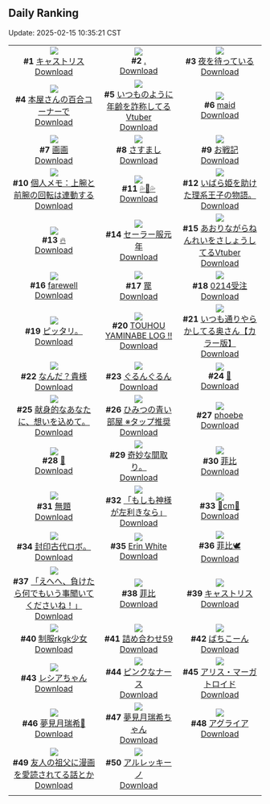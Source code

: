 ## Daily Ranking
Update: 2025-02-15 10:35:21 CST

|      |      |      |
| :----: | :----: | :----: |
| ![](https://i.pixiv.re/c/240x480/img-master/img/2025/02/12/00/00/17/127144091_p0_master1200.jpg)<br>**#1** [キャストリス](https://www.pixiv.net/artworks/127144091)<br>[Download](https://i.pixiv.re/img-original/img/2025/02/12/00/00/17/127144091_p0.jpg) | ![](https://i.pixiv.re/c/240x480/img-master/img/2025/02/12/19/57/59/127166786_p0_master1200.jpg)<br>**#2** [.](https://www.pixiv.net/artworks/127166786)<br>[Download](https://i.pixiv.re/img-original/img/2025/02/12/19/57/59/127166786_p0.jpg) | ![](https://i.pixiv.re/c/240x480/img-master/img/2025/02/12/07/30/05/127152605_p0_master1200.jpg)<br>**#3** [夜を待っている](https://www.pixiv.net/artworks/127152605)<br>[Download](https://i.pixiv.re/img-original/img/2025/02/12/07/30/05/127152605_p0.jpg) |
| ![](https://i.pixiv.re/c/240x480/img-master/img/2025/02/12/20/00/50/127166998_p0_master1200.jpg)<br>**#4** [本屋さんの百合コーナーで](https://www.pixiv.net/artworks/127166998)<br>[Download](https://i.pixiv.re/img-original/img/2025/02/12/20/00/50/127166998_p0.jpg) | ![](https://i.pixiv.re/c/240x480/img-master/img/2025/02/12/21/08/36/127169441_p0_master1200.jpg)<br>**#5** [いつものように年齢を詐称してるVtuber](https://www.pixiv.net/artworks/127169441)<br>[Download](https://i.pixiv.re/img-original/img/2025/02/12/21/08/36/127169441_p0.png) | ![](https://i.pixiv.re/c/240x480/img-master/img/2025/02/12/00/00/11/127144058_p0_master1200.jpg)<br>**#6** [maid](https://www.pixiv.net/artworks/127144058)<br>[Download](https://i.pixiv.re/img-original/img/2025/02/12/00/00/11/127144058_p0.png) |
| ![](https://i.pixiv.re/c/240x480/img-master/img/2025/02/12/14/46/39/127159271_p0_master1200.jpg)<br>**#7** [画画](https://www.pixiv.net/artworks/127159271)<br>[Download](https://i.pixiv.re/img-original/img/2025/02/12/14/46/39/127159271_p0.jpg) | ![](https://i.pixiv.re/c/240x480/img-master/img/2025/02/12/02/00/34/127148184_p0_master1200.jpg)<br>**#8** [さすまし](https://www.pixiv.net/artworks/127148184)<br>[Download](https://i.pixiv.re/img-original/img/2025/02/12/02/00/34/127148184_p0.jpg) | ![](https://i.pixiv.re/c/240x480/img-master/img/2025/02/13/20/34/28/127199623_p0_master1200.jpg)<br>**#9** [お戦記](https://www.pixiv.net/artworks/127199623)<br>[Download](https://i.pixiv.re/img-original/img/2025/02/13/20/34/28/127199623_p0.png) |
| ![](https://i.pixiv.re/c/240x480/img-master/img/2025/02/13/06/00/10/127183022_p0_master1200.jpg)<br>**#10** [個人メモ：上腕と前腕の回転は連動する](https://www.pixiv.net/artworks/127183022)<br>[Download](https://i.pixiv.re/img-original/img/2025/02/13/06/00/10/127183022_p0.jpg) | ![](https://i.pixiv.re/c/240x480/img-master/img/2025/02/12/00/24/19/127145285_p0_master1200.jpg)<br>**#11** [💦🦈💦](https://www.pixiv.net/artworks/127145285)<br>[Download](https://i.pixiv.re/img-original/img/2025/02/12/00/24/19/127145285_p0.jpg) | ![](https://i.pixiv.re/c/240x480/img-master/img/2025/02/12/19/50/27/127166575_p0_master1200.jpg)<br>**#12** [いばら姫を助けた理系王子の物語。](https://www.pixiv.net/artworks/127166575)<br>[Download](https://i.pixiv.re/img-original/img/2025/02/12/19/50/27/127166575_p0.jpg) |
| ![](https://i.pixiv.re/c/240x480/img-master/img/2025/02/12/00/01/08/127144260_p0_master1200.jpg)<br>**#13** [🔥](https://www.pixiv.net/artworks/127144260)<br>[Download](https://i.pixiv.re/img-original/img/2025/02/12/00/01/08/127144260_p0.png) | ![](https://i.pixiv.re/c/240x480/img-master/img/2025/02/13/20/02/45/127198601_p0_master1200.jpg)<br>**#14** [セーラー服元年](https://www.pixiv.net/artworks/127198601)<br>[Download](https://i.pixiv.re/img-original/img/2025/02/13/20/02/45/127198601_p0.jpg) | ![](https://i.pixiv.re/c/240x480/img-master/img/2025/02/13/21/21/34/127201403_p0_master1200.jpg)<br>**#15** [あおりながらねんれいをさしょうしてるVtuber](https://www.pixiv.net/artworks/127201403)<br>[Download](https://i.pixiv.re/img-original/img/2025/02/13/21/21/34/127201403_p0.png) |
| ![](https://i.pixiv.re/c/240x480/img-master/img/2025/02/13/00/18/00/127176785_p0_master1200.jpg)<br>**#16** [farewell](https://www.pixiv.net/artworks/127176785)<br>[Download](https://i.pixiv.re/img-original/img/2025/02/13/00/18/00/127176785_p0.png) | ![](https://i.pixiv.re/c/240x480/img-master/img/2025/02/13/00/10/01/127176489_p0_master1200.jpg)<br>**#17** [罠](https://www.pixiv.net/artworks/127176489)<br>[Download](https://i.pixiv.re/img-original/img/2025/02/13/00/10/01/127176489_p0.jpg) | ![](https://i.pixiv.re/c/240x480/img-master/img/2025/02/13/00/13/38/127176634_p0_master1200.jpg)<br>**#18** [0214受注](https://www.pixiv.net/artworks/127176634)<br>[Download](https://i.pixiv.re/img-original/img/2025/02/13/00/13/38/127176634_p0.png) |
| ![](https://i.pixiv.re/c/240x480/img-master/img/2025/02/12/09/30/02/127153706_p0_master1200.jpg)<br>**#19** [ピッタリ。](https://www.pixiv.net/artworks/127153706)<br>[Download](https://i.pixiv.re/img-original/img/2025/02/12/09/30/02/127153706_p0.jpg) | ![](https://i.pixiv.re/c/240x480/img-master/img/2025/02/12/02/04/42/127148259_p0_master1200.jpg)<br>**#20** [TOUHOU YAMINABE LOG !!](https://www.pixiv.net/artworks/127148259)<br>[Download](https://i.pixiv.re/img-original/img/2025/02/12/02/04/42/127148259_p0.png) | ![](https://i.pixiv.re/c/240x480/img-master/img/2025/02/12/00/08/16/127144707_p0_master1200.jpg)<br>**#21** [いつも通りやらかしてる奥さん【カラー版】](https://www.pixiv.net/artworks/127144707)<br>[Download](https://i.pixiv.re/img-original/img/2025/02/12/00/08/16/127144707_p0.jpg) |
| ![](https://i.pixiv.re/c/240x480/img-master/img/2025/02/12/21/58/44/127171127_p0_master1200.jpg)<br>**#22** [なんだ？貴様](https://www.pixiv.net/artworks/127171127)<br>[Download](https://i.pixiv.re/img-original/img/2025/02/12/21/58/44/127171127_p0.jpg) | ![](https://i.pixiv.re/c/240x480/img-master/img/2025/02/13/12/06/18/127188322_p0_master1200.jpg)<br>**#23** [ぐるんぐるん](https://www.pixiv.net/artworks/127188322)<br>[Download](https://i.pixiv.re/img-original/img/2025/02/13/12/06/18/127188322_p0.png) | ![](https://i.pixiv.re/c/240x480/img-master/img/2025/02/12/21/26/59/127170073_p0_master1200.jpg)<br>**#24** [🌟](https://www.pixiv.net/artworks/127170073)<br>[Download](https://i.pixiv.re/img-original/img/2025/02/12/21/26/59/127170073_p0.jpg) |
| ![](https://i.pixiv.re/c/240x480/img-master/img/2025/02/12/21/26/02/127170044_p0_master1200.jpg)<br>**#25** [献身的なあなたに、想いを込めて。](https://www.pixiv.net/artworks/127170044)<br>[Download](https://i.pixiv.re/img-original/img/2025/02/12/21/26/02/127170044_p0.png) | ![](https://i.pixiv.re/c/240x480/img-master/img/2025/02/12/17/00/06/127161715_p0_master1200.jpg)<br>**#26** [ひみつの青い部屋 ※タップ推奨](https://www.pixiv.net/artworks/127161715)<br>[Download](https://i.pixiv.re/img-original/img/2025/02/12/17/00/06/127161715_p0.jpg) | ![](https://i.pixiv.re/c/240x480/img-master/img/2025/02/13/18/23/36/127195645_p0_master1200.jpg)<br>**#27** [phoebe](https://www.pixiv.net/artworks/127195645)<br>[Download](https://i.pixiv.re/img-original/img/2025/02/13/18/23/36/127195645_p0.png) |
| ![](https://i.pixiv.re/c/240x480/img-master/img/2025/02/12/21/45/00/127170679_p0_master1200.jpg)<br>**#28** [🍋](https://www.pixiv.net/artworks/127170679)<br>[Download](https://i.pixiv.re/img-original/img/2025/02/12/21/45/00/127170679_p0.jpg) | ![](https://i.pixiv.re/c/240x480/img-master/img/2025/02/12/15/08/15/127159602_p0_master1200.jpg)<br>**#29** [奇妙な間取り。](https://www.pixiv.net/artworks/127159602)<br>[Download](https://i.pixiv.re/img-original/img/2025/02/12/15/08/15/127159602_p0.jpg) | ![](https://i.pixiv.re/c/240x480/img-master/img/2025/02/13/16/02/15/127192375_p0_master1200.jpg)<br>**#30** [菲比](https://www.pixiv.net/artworks/127192375)<br>[Download](https://i.pixiv.re/img-original/img/2025/02/13/16/02/15/127192375_p0.jpg) |
| ![](https://i.pixiv.re/c/240x480/img-master/img/2025/02/12/21/04/54/127169315_p0_master1200.jpg)<br>**#31** [無題](https://www.pixiv.net/artworks/127169315)<br>[Download](https://i.pixiv.re/img-original/img/2025/02/12/21/04/54/127169315_p0.png) | ![](https://i.pixiv.re/c/240x480/img-master/img/2025/02/13/00/05/34/127176297_p0_master1200.jpg)<br>**#32** [「もしも神様が左利きなら」](https://www.pixiv.net/artworks/127176297)<br>[Download](https://i.pixiv.re/img-original/img/2025/02/13/00/05/34/127176297_p0.jpg) | ![](https://i.pixiv.re/c/240x480/img-master/img/2025/02/12/20/46/42/127168583_p0_master1200.jpg)<br>**#33** [💖cm💖](https://www.pixiv.net/artworks/127168583)<br>[Download](https://i.pixiv.re/img-original/img/2025/02/12/20/46/42/127168583_p0.png) |
| ![](https://i.pixiv.re/c/240x480/img-master/img/2025/02/13/23/30/58/127203796_p0_master1200.jpg)<br>**#34** [封印古代ロボ。](https://www.pixiv.net/artworks/127203796)<br>[Download](https://i.pixiv.re/img-original/img/2025/02/13/23/30/58/127203796_p0.jpg) | ![](https://i.pixiv.re/c/240x480/img-master/img/2025/02/12/00/30/04/127145481_p0_master1200.jpg)<br>**#35** [Erin White](https://www.pixiv.net/artworks/127145481)<br>[Download](https://i.pixiv.re/img-original/img/2025/02/12/00/30/04/127145481_p0.png) | ![](https://i.pixiv.re/c/240x480/img-master/img/2025/02/13/12/43/12/127188951_p0_master1200.jpg)<br>**#36** [菲比🕊️](https://www.pixiv.net/artworks/127188951)<br>[Download](https://i.pixiv.re/img-original/img/2025/02/13/12/43/12/127188951_p0.jpg) |
| ![](https://i.pixiv.re/c/240x480/img-master/img/2025/02/12/00/10/22/127144801_p0_master1200.jpg)<br>**#37** [「えへへ、負けたら何でもいう事聞いてくださいね！」](https://www.pixiv.net/artworks/127144801)<br>[Download](https://i.pixiv.re/img-original/img/2025/02/12/00/10/22/127144801_p0.jpg) | ![](https://i.pixiv.re/c/240x480/img-master/img/2025/02/13/16/46/30/127193155_p0_master1200.jpg)<br>**#38** [菲比](https://www.pixiv.net/artworks/127193155)<br>[Download](https://i.pixiv.re/img-original/img/2025/02/13/16/46/30/127193155_p0.jpg) | ![](https://i.pixiv.re/c/240x480/img-master/img/2025/02/13/20/30/01/127199452_p0_master1200.jpg)<br>**#39** [キャストリス](https://www.pixiv.net/artworks/127199452)<br>[Download](https://i.pixiv.re/img-original/img/2025/02/13/20/30/01/127199452_p0.jpg) |
| ![](https://i.pixiv.re/c/240x480/img-master/img/2025/02/13/00/05/10/127176274_p0_master1200.jpg)<br>**#40** [制服rkgk少女](https://www.pixiv.net/artworks/127176274)<br>[Download](https://i.pixiv.re/img-original/img/2025/02/13/00/05/10/127176274_p0.png) | ![](https://i.pixiv.re/c/240x480/img-master/img/2025/02/13/16/16/47/127192625_p0_master1200.jpg)<br>**#41** [詰め合わせ59](https://www.pixiv.net/artworks/127192625)<br>[Download](https://i.pixiv.re/img-original/img/2025/02/13/16/16/47/127192625_p0.jpg) | ![](https://i.pixiv.re/c/240x480/img-master/img/2025/02/12/09/39/22/127154371_p0_master1200.jpg)<br>**#42** [ばちこーん](https://www.pixiv.net/artworks/127154371)<br>[Download](https://i.pixiv.re/img-original/img/2025/02/12/09/39/22/127154371_p0.jpg) |
| ![](https://i.pixiv.re/c/240x480/img-master/img/2025/02/12/12/46/39/127157362_p0_master1200.jpg)<br>**#43** [レシアちゃん](https://www.pixiv.net/artworks/127157362)<br>[Download](https://i.pixiv.re/img-original/img/2025/02/12/12/46/39/127157362_p0.png) | ![](https://i.pixiv.re/c/240x480/img-master/img/2025/02/12/00/02/39/127144406_p0_master1200.jpg)<br>**#44** [ピンクなナース](https://www.pixiv.net/artworks/127144406)<br>[Download](https://i.pixiv.re/img-original/img/2025/02/12/00/02/39/127144406_p0.png) | ![](https://i.pixiv.re/c/240x480/img-master/img/2025/02/12/00/00/21/127144117_p0_master1200.jpg)<br>**#45** [アリス・マーガトロイド](https://www.pixiv.net/artworks/127144117)<br>[Download](https://i.pixiv.re/img-original/img/2025/02/12/00/00/21/127144117_p0.jpg) |
| ![](https://i.pixiv.re/c/240x480/img-master/img/2025/02/13/01/03/50/127178235_p0_master1200.jpg)<br>**#46** [夢見月瑞希🎨](https://www.pixiv.net/artworks/127178235)<br>[Download](https://i.pixiv.re/img-original/img/2025/02/13/01/03/50/127178235_p0.jpg) | ![](https://i.pixiv.re/c/240x480/img-master/img/2025/02/12/09/11/50/127153980_p0_master1200.jpg)<br>**#47** [夢見月瑞希ちゃん](https://www.pixiv.net/artworks/127153980)<br>[Download](https://i.pixiv.re/img-original/img/2025/02/12/09/11/50/127153980_p0.jpg) | ![](https://i.pixiv.re/c/240x480/img-master/img/2025/02/13/00/00/15/127175815_p0_master1200.jpg)<br>**#48** [アグライア](https://www.pixiv.net/artworks/127175815)<br>[Download](https://i.pixiv.re/img-original/img/2025/02/13/00/00/15/127175815_p0.jpg) |
| ![](https://i.pixiv.re/c/240x480/img-master/img/2025/02/13/00/53/54/127177908_p0_master1200.jpg)<br>**#49** [友人の祖父に漫画を愛読されてる話とか](https://www.pixiv.net/artworks/127177908)<br>[Download](https://i.pixiv.re/img-original/img/2025/02/13/00/53/54/127177908_p0.jpg) | ![](https://i.pixiv.re/c/240x480/img-master/img/2025/02/12/00/00/13/127144071_p0_master1200.jpg)<br>**#50** [アルレッキーノ](https://www.pixiv.net/artworks/127144071)<br>[Download](https://i.pixiv.re/img-original/img/2025/02/12/00/00/13/127144071_p0.jpg) |
|      |
